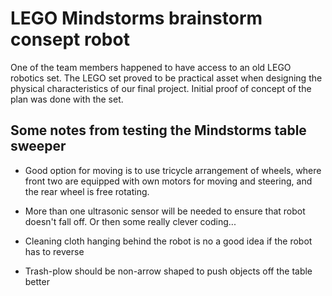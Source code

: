 # LEGO Mindstorms brainstorm consept robot

One of the team members happened to have access to an old LEGO robotics set. The LEGO set proved to be practical asset when designing the physical characteristics of our final project. Initial proof of concept of the plan was done with the set.

## Some notes from testing the Mindstorms table sweeper

* Good option for moving is to use tricycle arrangement of wheels, where front two are equipped with own motors for moving and steering, and the rear wheel is free rotating.

* More than one ultrasonic sensor will be needed to ensure that robot doesn't fall off. Or then some really clever coding...

* Cleaning cloth hanging behind the robot is no a good idea if the robot has to reverse

* Trash-plow should be non-arrow shaped to push objects off the table better
